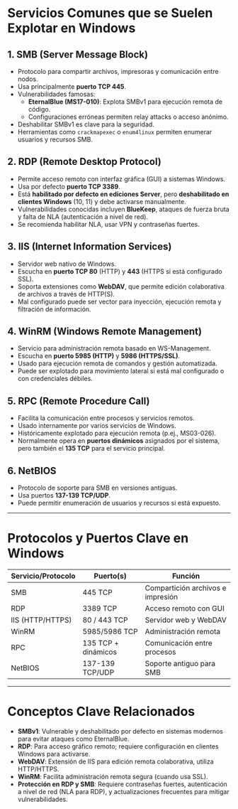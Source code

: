 # Servicios Comunes que se Suelen Explotar en Windows

## 1. SMB (Server Message Block)

- Protocolo para compartir archivos, impresoras y comunicación entre nodos.
- Usa principalmente **puerto TCP 445**.
- Vulnerabilidades famosas:  
  - **EternalBlue (MS17-010)**: Explota SMBv1 para ejecución remota de código.  
  - Configuraciones erróneas permiten relay attacks o acceso anónimo.
- Deshabilitar SMBv1 es clave para la seguridad.
- Herramientas como `crackmapexec` o `enum4linux` permiten enumerar usuarios y recursos SMB.
  
## 2. RDP (Remote Desktop Protocol)

- Permite acceso remoto con interfaz gráfica (GUI) a sistemas Windows.
- Usa por defecto **puerto TCP 3389**.
- Está **habilitado por defecto en ediciones Server**, pero **deshabilitado en clientes Windows** (10, 11) y debe activarse manualmente.
- Vulnerabilidades conocidas incluyen **BlueKeep**, ataques de fuerza bruta y falta de NLA (autenticación a nivel de red).
- Se recomienda habilitar NLA, usar VPN y contraseñas fuertes.

## 3. IIS (Internet Information Services)

- Servidor web nativo de Windows.
- Escucha en **puerto TCP 80** (HTTP) y **443** (HTTPS si está configurado SSL).
- Soporta extensiones como **WebDAV**, que permite edición colaborativa de archivos a través de HTTP(S).
- Mal configurado puede ser vector para inyección, ejecución remota y filtración de información.

## 4. WinRM (Windows Remote Management)

- Servicio para administración remota basado en WS-Management.
- Escucha en **puerto 5985 (HTTP)** y **5986 (HTTPS/SSL)**.
- Usado para ejecución remota de comandos y gestión automatizada.
- Puede ser explotado para movimiento lateral si está mal configurado o con credenciales débiles.

## 5. RPC (Remote Procedure Call)

- Facilita la comunicación entre procesos y servicios remotos.
- Usado internamente por varios servicios de Windows.
- Históricamente explotado para ejecución remota (p.ej., MS03-026).
- Normalmente opera en **puertos dinámicos** asignados por el sistema, pero también el **135 TCP** para el servicio principal.

## 6. NetBIOS

- Protocolo de soporte para SMB en versiones antiguas.
- Usa puertos **137-139 TCP/UDP**.
- Puede permitir enumeración de usuarios y recursos si está expuesto.

---

# Protocolos y Puertos Clave en Windows

| Servicio/Protocolo | Puerto(s)       | Función                              |
|--------------------|-----------------|------------------------------------|
| SMB                | 445 TCP         | Compartición archivos e impresión  |
| RDP                | 3389 TCP        | Acceso remoto con GUI               |
| IIS (HTTP/HTTPS)   | 80 / 443 TCP     | Servidor web y WebDAV               |
| WinRM              | 5985/5986 TCP   | Administración remota               |
| RPC                | 135 TCP + dinámicos | Comunicación entre procesos       |
| NetBIOS            | 137-139 TCP/UDP | Soporte antiguo para SMB            |

---

# Conceptos Clave Relacionados

- **SMBv1**: Vulnerable y deshabilitado por defecto en sistemas modernos para evitar ataques como EternalBlue.
- **RDP**: Para acceso gráfico remoto; requiere configuración en clientes Windows para activarse.
- **WebDAV**: Extensión de IIS para edición remota colaborativa, utiliza HTTP/HTTPS.
- **WinRM**: Facilita administración remota segura (cuando usa SSL).
- **Protección en RDP y SMB**: Requiere contraseñas fuertes, autenticación a nivel de red (NLA para RDP), y actualizaciones frecuentes para mitigar vulnerabilidades.
